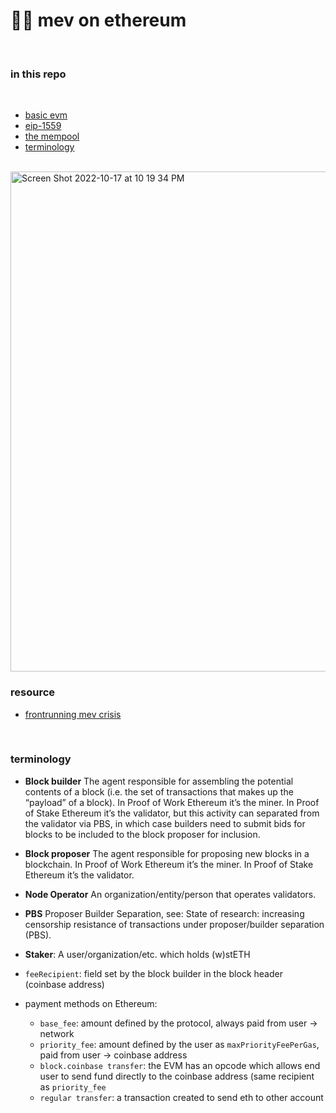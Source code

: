 # 🏴‍☠️ mev on ethereum

<br>


### in this repo

<br>

* [basic evm](evm-knowledge.md)
* [eip-1559](eip-1559.md)
* [the mempool](MEMPOOL.md)
* [terminology](terminology.md)

<br>

<img width="800" alt="Screen Shot 2022-10-17 at 10 19 34 PM" src="https://user-images.githubusercontent.com/1130416/196341991-97ef37f7-c509-448f-a08c-95043fbe4fef.png">

<br>



### resource

* [frontrunning mev crisis](https://writings.flashbots.net/writings/frontrunning-mev-crisis/)





<br>

### terminology




* **Block builder**
The agent responsible for assembling the potential contents of a block (i.e. the set of transactions that makes up the “payload” of a block). In Proof of Work Ethereum it’s the miner. In Proof of Stake Ethereum it’s the validator, but this activity can separated from the validator via PBS, in which case builders need to submit bids for blocks to be included to the block proposer for inclusion.

* **Block proposer**
The agent responsible for proposing new blocks in a blockchain. In Proof of Work Ethereum it’s the miner. In Proof of Stake Ethereum it’s the validator.

* **Node Operator**
An organization/entity/person that operates validators.

* **PBS**
Proposer Builder Separation, see: State of research: increasing censorship resistance of transactions under proposer/builder separation (PBS).

* **Staker**: A user/organization/etc. which holds (w)stETH

* `feeRecipient`: field set by the block builder in the block header (coinbase address)

* payment methods on Ethereum:
   - `base_fee`: amount defined by the protocol, always paid from user -> network
   - `priority_fee`: amount defined by the user as `maxPriorityFeePerGas`, paid from user -> coinbase address
   - `block.coinbase transfer`: the EVM has an opcode which allows end user to send fund directly to the coinbase address (same recipient as `priority_fee`
    - `regular transfer`: a transaction created to send eth to other account
    
    
    

